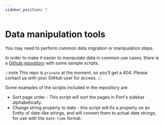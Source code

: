 ```yaml
---
sidebar_position: 7
---
```


# Data manipulation tools

You may need to perform common data migration or manipulation steps.

In order to make it easier to manipulate data in common use cases, there is a [Github repository](https://github.com/port-labs/script-examples) with some sample scripts.

:::note
This repo is `private` at the moment, so you’ll get a 404. Please contact us with your GitHub user for access.
:::

Some examples of the scripts included in the repository are:

- Sort page order - This script will sort the pages in Port's sidebar alphabetically.
- Change string property to date - this script will fix a property on an Entity of date-like strings, and will convert them to actual date strings, for use with the `date-time` format.
